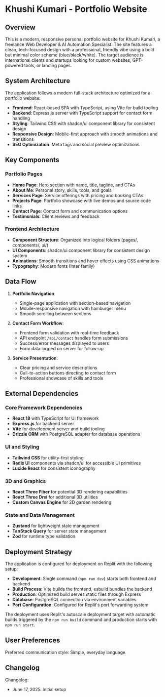 # Khushi Kumari - Portfolio Website

## Overview

This is a modern, responsive personal portfolio website for Khushi Kumari, a freelance Web Developer & AI Automation Specialist. The site features a clean, tech-focused design with a professional, friendly vibe using a bold but minimal color scheme (blue/black/white). The target audience is international clients and startups looking for custom websites, GPT-powered tools, or landing pages.

## System Architecture

The application follows a modern full-stack architecture optimized for a portfolio website:

- **Frontend**: React-based SPA with TypeScript, using Vite for build tooling
- **Backend**: Express.js server with TypeScript support for contact form handling
- **Styling**: Tailwind CSS with shadcn/ui component library for consistent design
- **Responsive Design**: Mobile-first approach with smooth animations and transitions
- **SEO Optimization**: Meta tags and social preview optimizations

## Key Components

### Portfolio Pages
- **Home Page**: Hero section with name, title, tagline, and CTAs
- **About Me**: Personal story, skills, tools, and goals
- **Services Page**: Service offerings with pricing and booking CTAs
- **Projects Page**: Portfolio showcase with live demos and source code links
- **Contact Page**: Contact form and communication options
- **Testimonials**: Client reviews and feedback

### Frontend Architecture
- **Component Structure**: Organized into logical folders (pages/, components/, ui/)
- **UI Components**: shadcn/ui component library for consistent design system
- **Animations**: Smooth transitions and hover effects using CSS animations
- **Typography**: Modern fonts (Inter family)

## Data Flow

1. **Portfolio Navigation**:
   - Single-page application with section-based navigation
   - Mobile-responsive navigation with hamburger menu
   - Smooth scrolling between sections

2. **Contact Form Workflow**:
   - Frontend form validation with real-time feedback
   - API endpoint `/api/contact` handles form submissions
   - Success/error messages displayed to users
   - Form data logged on server for follow-up

3. **Service Presentation**:
   - Clear pricing and service descriptions
   - Call-to-action buttons directing to contact form
   - Professional showcase of skills and tools

## External Dependencies

### Core Framework Dependencies
- **React 18** with TypeScript for UI framework
- **Express.js** for backend server
- **Vite** for development server and build tooling
- **Drizzle ORM** with PostgreSQL adapter for database operations

### UI and Styling
- **Tailwind CSS** for utility-first styling
- **Radix UI** components via shadcn/ui for accessible UI primitives
- **Lucide React** for consistent iconography

### 3D and Graphics
- **React Three Fiber** for potential 3D rendering capabilities
- **React Three Drei** for additional 3D utilities
- **Custom Canvas Engine** for 2D garden rendering

### State and Data Management
- **Zustand** for lightweight state management
- **TanStack Query** for server state management
- **Zod** for runtime type validation

## Deployment Strategy

The application is configured for deployment on Replit with the following setup:

- **Development**: Single command (`npm run dev`) starts both frontend and backend
- **Build Process**: Vite builds the frontend, esbuild bundles the backend
- **Production**: Optimized build serves static files through Express
- **Database**: PostgreSQL connection via environment variables
- **Port Configuration**: Configured for Replit's port forwarding system

The deployment uses Replit's autoscale deployment target with automatic builds triggered by the `npm run build` command and production starts with `npm run start`.

## User Preferences

Preferred communication style: Simple, everyday language.

## Changelog

Changelog:
- June 17, 2025. Initial setup